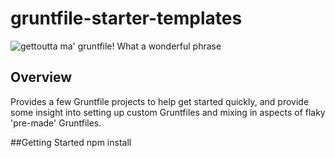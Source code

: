 # gruntfile-starter-templates

![gettoutta ma' gruntfile! What a wonderful phrase](http://img3.wikia.nocookie.net/__cb20120429183727/disney/images/b/b5/Animated_gif_037_pumbaa_hakuna_matata.gif)

## Overview
Provides a few Gruntfile projects to help get started quickly, and provide some insight into setting up custom Gruntfiles and mixing in aspects of flaky 'pre-made' Gruntfiles.

##Getting Started
    npm install


